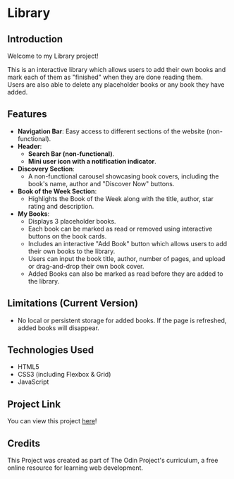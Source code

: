 # Library

## Introduction
Welcome to my Library project!  

This is an interactive library which allows users to add their own books and mark each of them as "finished" when they are done reading them.  
Users are also able to delete any placeholder books or any book they have added.

## Features
* __Navigation Bar__: Easy access to different sections of the website (non-functional).
* __Header__:
    * __Search Bar (non-functional)__.
    * __Mini user icon with a notification indicator__.
* __Discovery Section__:
    * A non-functional carousel showcasing book covers, including the book's name, author and "Discover Now" buttons. 
* __Book of the Week Section__:
    * Highlights the Book of the Week along with the title, author, star rating and description.
* __My Books__:
    * Displays 3 placeholder books.
    * Each book can be marked as read or removed using interactive buttons on the book cards.
    * Includes an interactive "Add Book" button which allows users to add their own books to the library.
    * Users can input the book title, author, number of pages, and upload or drag-and-drop their own book cover. 
    * Added Books can also be marked as read before they are added to the library.

## Limitations (Current Version)
* No local or persistent storage for added books. If the page is refreshed, added books will disappear.

## Technologies Used
* HTML5
* CSS3 (including Flexbox & Grid)
* JavaScript

## Project Link
You can view this project [here](https://alexs1302.github.io/library/)!

## Credits
This Project was created as part of The Odin Project's curriculum, a free online resource for learning web development.